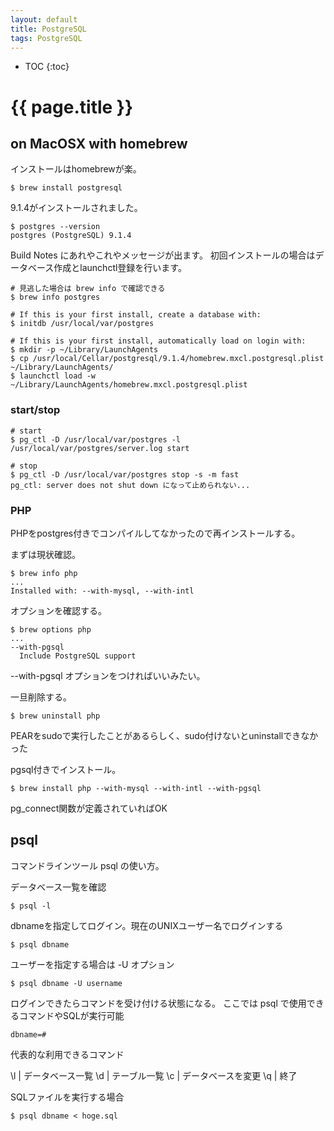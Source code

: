 ```yaml
---
layout: default
title: PostgreSQL
tags: PostgreSQL
---
```


* TOC 
{:toc}

{{ page.title }}
================

## on MacOSX with homebrew

インストールはhomebrewが楽。

    $ brew install postgresql
   
9.1.4がインストールされました。

    $ postgres --version
    postgres (PostgreSQL) 9.1.4

Build Notes にあれやこれやメッセージが出ます。
初回インストールの場合はデータベース作成とlaunchctl登録を行います。

    # 見逃した場合は brew info で確認できる
    $ brew info postgres

    # If this is your first install, create a database with:
    $ initdb /usr/local/var/postgres

    # If this is your first install, automatically load on login with:
    $ mkdir -p ~/Library/LaunchAgents
    $ cp /usr/local/Cellar/postgresql/9.1.4/homebrew.mxcl.postgresql.plist ~/Library/LaunchAgents/
    $ launchctl load -w ~/Library/LaunchAgents/homebrew.mxcl.postgresql.plist
   
### start/stop

    # start
    $ pg_ctl -D /usr/local/var/postgres -l /usr/local/var/postgres/server.log start

    # stop
    $ pg_ctl -D /usr/local/var/postgres stop -s -m fast
    pg_ctl: server does not shut down になって止められない...
    
### PHP

PHPをpostgres付きでコンパイルしてなかったので再インストールする。

まずは現状確認。

    $ brew info php
    ...
    Installed with: --with-mysql, --with-intl

オプションを確認する。

    $ brew options php
    ...
    --with-pgsql
      Include PostgreSQL support

--with-pgsql オプションをつければいいみたい。

一旦削除する。

    $ brew uninstall php

PEARをsudoで実行したことがあるらしく、sudo付けないとuninstallできなかった

pgsql付きでインストール。

    $ brew install php --with-mysql --with-intl --with-pgsql

pg_connect関数が定義されていればOK

## psql

コマンドラインツール psql の使い方。

データベース一覧を確認

    $ psql -l
    
dbnameを指定してログイン。現在のUNIXユーザー名でログインする

    $ psql dbname

ユーザーを指定する場合は -U オプション

    $ psql dbname -U username

ログインできたらコマンドを受け付ける状態になる。
ここでは psql で使用できるコマンドやSQLが実行可能

    dbname=#

代表的な利用できるコマンド

\l | データベース一覧
\d | テーブル一覧
\c | データベースを変更
\q | 終了


SQLファイルを実行する場合

    $ psql dbname < hoge.sql

